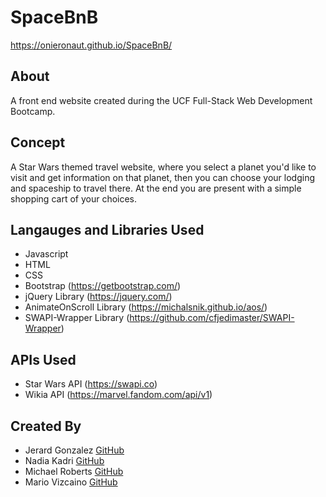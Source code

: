 # SpaceBnB 

https://onieronaut.github.io/SpaceBnB/

## About

A front end website created during the UCF Full-Stack Web Development Bootcamp.

## Concept

A Star Wars themed travel website, where you select a planet you'd like to visit and get 
information on that planet, then you can choose your lodging and spaceship to travel there. At the end you are present with a simple shopping cart of your choices.

## Langauges and Libraries Used

* Javascript
* HTML
* CSS
* Bootstrap (https://getbootstrap.com/)
* jQuery Library (https://jquery.com/)
* AnimateOnScroll Library (https://michalsnik.github.io/aos/)
* SWAPI-Wrapper Library (https://github.com/cfjedimaster/SWAPI-Wrapper)

## APIs Used

* Star Wars API (https://swapi.co)
* Wikia API (https://marvel.fandom.com/api/v1)

## Created By

* Jerard Gonzalez [GitHub](https://github.com/onieronaut)
* Nadia Kadri [GitHub](https://github.com/Nadia-Kadri)
* Michael Roberts [GitHub](https://github.com/mike881205)
* Mario Vizcaino [GitHub](https://github.com/mguaraz120)


